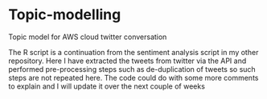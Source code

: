# Topic-modelling
Topic model for AWS cloud twitter conversation

The R script is a continuation from the sentiment analysis script in my other repository. Here I have extracted the tweets from twitter via the API and performed pre-processing steps such as de-duplication of tweets so such steps are not repeated here. The code could do with some more comments to explain and I will update it over the next couple of weeks

